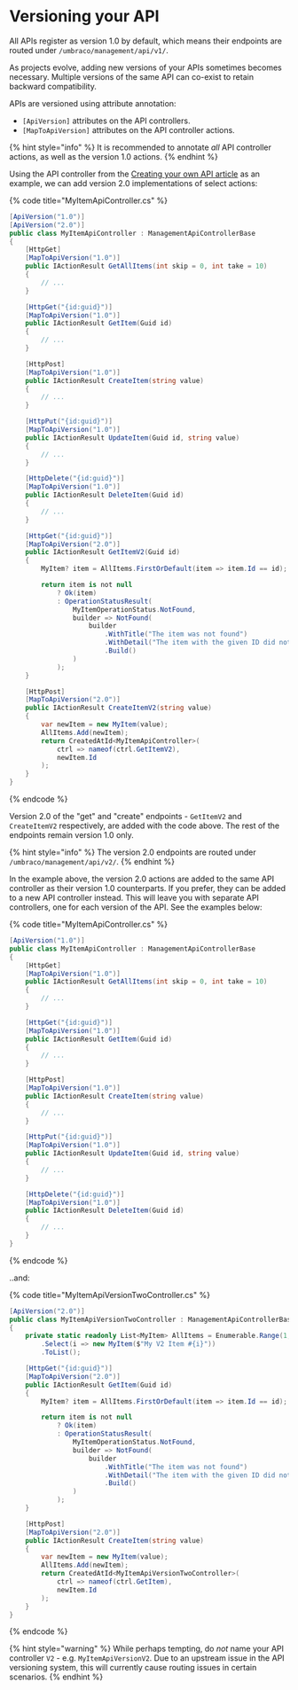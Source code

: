 ﻿---
description: Adding new versions of custom Management APIs
---

# Versioning your API

All APIs register as version 1.0 by default, which means their endpoints are routed under `/umbraco/management/api/v1/`.

As projects evolve, adding new versions of your APIs sometimes becomes necessary. Multiple versions of the same API can co-exist to retain backward compatibility.

APIs are versioned using attribute annotation:

- `[ApiVersion]` attributes on the API controllers.
- `[MapToApiVersion]` attributes on the API controller actions.

{% hint style="info" %}
It is recommended to annotate _all_ API controller actions, as well as the version 1.0 actions.
{% endhint %}

Using the API controller from the [Creating your own API article](./create-your-own-api.md) as an example, we can add version 2.0 implementations of select actions:

{% code title="MyItemApiController.cs" %}

```csharp
[ApiVersion("1.0")]
[ApiVersion("2.0")]
public class MyItemApiController : ManagementApiControllerBase
{
    [HttpGet]
    [MapToApiVersion("1.0")]
    public IActionResult GetAllItems(int skip = 0, int take = 10)
    {
        // ...
    }

    [HttpGet("{id:guid}")]
    [MapToApiVersion("1.0")]
    public IActionResult GetItem(Guid id)
    {
        // ...
    }

    [HttpPost]
    [MapToApiVersion("1.0")]
    public IActionResult CreateItem(string value)
    {
        // ...
    }

    [HttpPut("{id:guid}")]
    [MapToApiVersion("1.0")]
    public IActionResult UpdateItem(Guid id, string value)
    {
        // ...
    }

    [HttpDelete("{id:guid}")]
    [MapToApiVersion("1.0")]
    public IActionResult DeleteItem(Guid id)
    {
        // ...
    }

    [HttpGet("{id:guid}")]
    [MapToApiVersion("2.0")]
    public IActionResult GetItemV2(Guid id)
    {
        MyItem? item = AllItems.FirstOrDefault(item => item.Id == id);

        return item is not null
            ? Ok(item)
            : OperationStatusResult(
                MyItemOperationStatus.NotFound,
                builder => NotFound(
                    builder
                        .WithTitle("The item was not found")
                        .WithDetail("The item with the given ID did not exist.")
                        .Build()
                )
            );
    }

    [HttpPost]
    [MapToApiVersion("2.0")]
    public IActionResult CreateItemV2(string value)
    {
        var newItem = new MyItem(value);
        AllItems.Add(newItem);
        return CreatedAtId<MyItemApiController>(
            ctrl => nameof(ctrl.GetItemV2),
            newItem.Id
        );
    }
}
```

{% endcode %}

Version 2.0 of the "get" and "create" endpoints - `GetItemV2` and `CreateItemV2` respectively, are added with the code above. The rest of the endpoints remain version 1.0 only.

{% hint style="info" %}
The version 2.0 endpoints are routed under `/umbraco/management/api/v2/`.
{% endhint %}

In the example above, the version 2.0 actions are added to the same API controller as their version 1.0 counterparts. If you prefer, they can be added to a new API controller instead. This will leave you with separate API controllers, one for each version of the API. See the examples below:

{% code title="MyItemApiController.cs" %}

```csharp
[ApiVersion("1.0")]
public class MyItemApiController : ManagementApiControllerBase
{
    [HttpGet]
    [MapToApiVersion("1.0")]
    public IActionResult GetAllItems(int skip = 0, int take = 10)
    {
        // ...
    }

    [HttpGet("{id:guid}")]
    [MapToApiVersion("1.0")]
    public IActionResult GetItem(Guid id)
    {
        // ...
    }

    [HttpPost]
    [MapToApiVersion("1.0")]
    public IActionResult CreateItem(string value)
    {
        // ...
    }

    [HttpPut("{id:guid}")]
    [MapToApiVersion("1.0")]
    public IActionResult UpdateItem(Guid id, string value)
    {
        // ...
    }

    [HttpDelete("{id:guid}")]
    [MapToApiVersion("1.0")]
    public IActionResult DeleteItem(Guid id)
    {
        // ...
    }
}
```

{% endcode %}

..and:

{% code title="MyItemApiVersionTwoController.cs" %}
```csharp
[ApiVersion("2.0")]
public class MyItemApiVersionTwoController : ManagementApiControllerBase
{
    private static readonly List<MyItem> AllItems = Enumerable.Range(1, 100)
        .Select(i => new MyItem($"My V2 Item #{i}"))
        .ToList();

    [HttpGet("{id:guid}")]
    [MapToApiVersion("2.0")]
    public IActionResult GetItem(Guid id)
    {
        MyItem? item = AllItems.FirstOrDefault(item => item.Id == id);

        return item is not null
            ? Ok(item)
            : OperationStatusResult(
                MyItemOperationStatus.NotFound,
                builder => NotFound(
                    builder
                        .WithTitle("The item was not found")
                        .WithDetail("The item with the given ID did not exist.")
                        .Build()
                )
            );
    }

    [HttpPost]
    [MapToApiVersion("2.0")]
    public IActionResult CreateItem(string value)
    {
        var newItem = new MyItem(value);
        AllItems.Add(newItem);
        return CreatedAtId<MyItemApiVersionTwoController>(
            ctrl => nameof(ctrl.GetItem),
            newItem.Id
        );
    }
}
```
{% endcode %}

{% hint style="warning" %}
While perhaps tempting, do _not_ name your API controller `V2` - e.g. `MyItemApiVersionV2`. Due to an upstream issue in the API versioning system, this will currently cause routing issues in certain scenarios.
{% endhint %}

